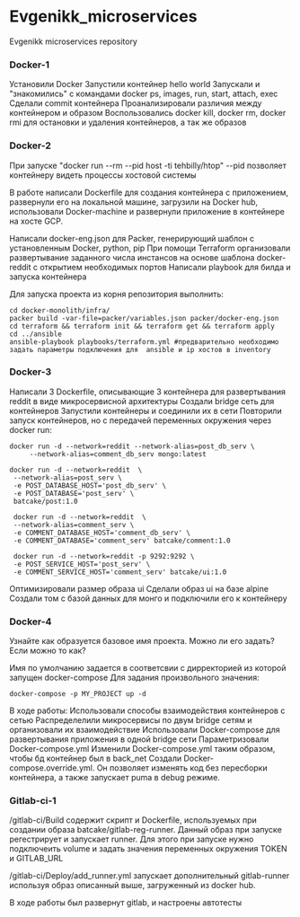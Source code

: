 # Evgenikk_microservices
Evgenikk microservices repository

### Docker-1
Установили Docker
Запустили контейнер hello world
Запускали и "знакомились" с командами docker ps,  images,  run, start, attach, exec
Сделали commit контейнера
Проанализировали различия между контейнером и образом
Воспользовались docker kill, docker rm, docker rmi для остановки и удаления контейнеров, а так же образов

### Docker-2
При запуске "docker run --rm --pid host -ti tehbilly/htop" --pid позволяет контейнеру видеть процессы хостовой системы

В работе написали Dockerfile  для создания контейнера с приложением, развернули его на локальной машине, загрузили на Docker hub, использовали Docker-machine и развернули приложение в контейнере на хосте GCP.

Написали docker-eng.json для Packer, генерирующий шаблон с установленным Docker, python, pip
При помощи Terraform организовали развертывание заданного числа инстансов на основе шаблона docker-reddit с открытием необходимых портов
Написали playbook для билда и запуска контейнера

Для запуска проекта из корня репозитория выполнить:
```
cd docker-monolith/infra/
packer build -var-file=packer/variables.json packer/docker-eng.json 
cd terraform && terraform init && terraform get && terraform apply  
cd ../ansible 
ansible-playbook playbooks/terraform.yml #предварительно необходимо задать параметры подключения для  ansible и ip хостов в inventory
```

### Docker-3
Написали 3 Dockerfile, описывающие 3 контейнера для развертывания reddit в виде микросервисной архитектуры
Создали bridge сеть для контейнеров
Запустили контейнеры и соединили их в сети
Повторили запуск контейнеров, но с передачей переменных окружения через docker run:
```
docker run -d --network=reddit --network-alias=post_db_serv \
     --network-alias=comment_db_serv mongo:latest

docker run -d --network=reddit  \
 --network-alias=post_serv \
 -e POST_DATABASE_HOST='post_db_serv' \
 -e POST_DATABASE='post_serv' \
 batcake/post:1.0

 docker run -d --network=reddit  \
 --network-alias=comment_serv \
 -e COMMENT_DATABASE_HOST='comment_db_serv' \
 -e COMMENT_DATABASE='comment_serv' batcake/comment:1.0

 docker run -d --network=reddit -p 9292:9292 \
 -e POST_SERVICE_HOST='post_serv' \
 -e COMMENT_SERVICE_HOST='comment_serv' batcake/ui:1.0
 ```
Оптимизировали размер образа ui
Сделали образ ui на базе alpine
Создали том с базой данных для монго и подключили его к контейнеру

### Docker-4

Узнайте как образуется базовое имя проекта. Можно
ли его задать? Если можно то как?

Имя по умолчанию задается в соответсвии с дирректорией из которой запущен docker-compose
Для задания произвольного значения:
```
docker-compose -p MY_PROJECT up -d
```

В ходе работы:
Использовали способы взаимодействия контейнеров с сетью
Распределелили микросервисы по двум bridge сетям и организовали их взаимодействие
Использовали Docker-compose  для развертывания приложения в одной bridge сети
Параметризовали Docker-compose.yml 
Изменили Docker-compose.yml таким образом, чтобы бд контейнер был  в back_net
Создали  Docker-compose.override.yml. Он позволяет изменять код без пересборки контейнера, а также запускает puma в debug режиме.

### Gitlab-ci-1
/gitlab-ci/Build содержит скрипт и Dockerfile, используемых при создании образа batcake/gitlab-reg-runner. Данный образ при запуске регестрирует и запускает runner. Для этого при запуске нужно подключеить volume и задать значения переменных окружения TOKEN и GITLAB_URL

/gitlab-ci/Deploy/add_runner.yml запускает дополнительный gitlab-runner используя образ описанный выше, загруженный из docker hub.

В ходе работы был развернут gitlab, и настроены автотесты